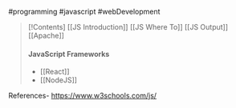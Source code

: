 #programming #javascript #webDevelopment

>[!Contents]
>[[JS Introduction]]
>[[JS Where To]]
>[[JS Output]]
>[[Apache]]
>#### **JavaScript Frameworks**
>- [[React]]
>- [[NodeJS]]



References- https://www.w3schools.com/js/

